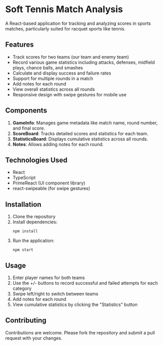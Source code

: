 # Soft Tennis Match Analysis

A React-based application for tracking and analyzing scores in sports matches, particularly suited for racquet sports like tennis.

## Features

- Track scores for two teams (our team and enemy team)
- Record various game statistics including attacks, defenses, midfield plays, chance balls, and smashes
- Calculate and display success and failure rates
- Support for multiple rounds in a match
- Add notes for each round
- View overall statistics across all rounds
- Responsive design with swipe gestures for mobile use

## Components

1. **GameInfo**: Manages game metadata like match name, round number, and final score.
2. **ScoreBoard**: Tracks detailed scores and statistics for each team.
3. **StatisticsBoard**: Displays cumulative statistics across all rounds.
4. **Notes**: Allows adding notes for each round.

## Technologies Used

- React
- TypeScript
- PrimeReact (UI component library)
- react-swipeable (for swipe gestures)

## Installation

1. Clone the repository
2. Install dependencies:
   ```
   npm install
   ```
3. Run the application:
   ```
   npm start
   ```

## Usage

1. Enter player names for both teams
2. Use the +/- buttons to record successful and failed attempts for each category
3. Swipe left/right to switch between teams
4. Add notes for each round
5. View cumulative statistics by clicking the "Statistics" button

## Contributing

Contributions are welcome. Please fork the repository and submit a pull request with your changes.